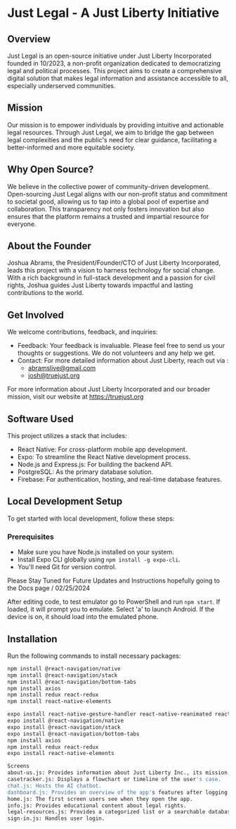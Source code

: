 # Just Legal - A Just Liberty Initiative

## Overview

Just Legal is an open-source initiative under Just Liberty Incorporated founded in 10/2023, a non-profit organization dedicated to democratizing legal and political processes. This project aims to create a comprehensive digital solution that makes legal information and assistance accessible to all, especially underserved communities.

## Mission

Our mission is to empower individuals by providing intuitive and actionable legal resources. Through Just Legal, we aim to bridge the gap between legal complexities and the public's need for clear guidance, facilitating a better-informed and more equitable society.

## Why Open Source?

We believe in the collective power of community-driven development. Open-sourcing Just Legal aligns with our non-profit status and commitment to societal good, allowing us to tap into a global pool of expertise and collaboration. This transparency not only fosters innovation but also ensures that the platform remains a trusted and impartial resource for everyone.

## About the Founder

Joshua Abrams, the President/Founder/CTO of Just Liberty Incorporated, leads this project with a vision to harness technology for social change. With a rich background in full-stack development and a passion for civil rights, Joshua guides Just Liberty towards impactful and lasting contributions to the world.

## Get Involved

We welcome contributions, feedback, and inquiries:

- Feedback: Your feedback is invaluable. Please feel free to send us your thoughts or suggestions. We do not volunteers and any help we get.
- Contact: For more detailed information about Just Liberty, reach out via :
    - abramslive@gmail.com
    - josh@truejust.org

For more information about Just Liberty Incorporated and our broader mission, visit our website at https://truejust.org

## Software Used

This project utilizes a stack that includes:

- React Native: For cross-platform mobile app development.
- Expo: To streamline the React Native development process.
- Node.js and Express.js: For building the backend API.
- PostgreSQL: As the primary database solution.
- Firebase: For authentication, hosting, and real-time database features.

## Local Development Setup

To get started with local development, follow these steps:

### Prerequisites

- Make sure you have Node.js installed on your system.
- Install Expo CLI globally using `npm install -g expo-cli`.
- You'll need Git for version control.

Please Stay Tuned for Future Updates and Instructions hopefully going to the Docs page / 02/25/2024

After editing code, to test emulator go to PowerShell and run `npm start`. If loaded, it will prompt you to emulate. Select 'a' to launch Android. If the device is on, it should load into the emulated phone.

## Installation

Run the following commands to install necessary packages:

```bash
npm install @react-navigation/native
npm install @react-navigation/stack
npm install @react-navigation/bottom-tabs
npm install axios
npm install redux react-redux
npm install react-native-elements

expo install react-native-gesture-handler react-native-reanimated react-native-screens react-native-safe-area-context @react-native-community/masked-view
expo install @react-navigation/native
expo install @react-navigation/stack
expo install @react-navigation/bottom-tabs
npm install axios
npm install redux react-redux
expo install react-native-elements

Screens
about-us.js: Provides information about Just Liberty Inc., its mission, and the team behind it.
casetracker.js: Displays a flowchart or timeline of the user's case.
chat.js: Hosts the AI chatbot.
dashboard.js: Provides an overview of the app's features after logging in.
home.js: The first screen users see when they open the app.
info.js: Provides educational content about legal rights.
legal-resources.js: Provides a categorized list or a searchable database of legal resources.
sign-in.js: Handles user login.
